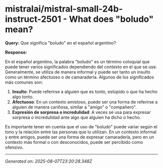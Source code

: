 # mistralai/mistral-small-24b-instruct-2501 - What does "boludo" mean?

**Query:** Que significa "boludo" en el español argentino?



**Response:**

En el español argentino, la palabra "boludo" es un término coloquial que puede tener varios significados dependiendo del contexto en el que se use. Generalmente, se utiliza de manera informal y puede ser tanto un insulto como un término afectuoso o de camaradería. Algunos de los significados más comunes son:

1. **Insulto**: Puede referirse a alguien que es tonto, estúpido o que ha hecho algo tonto.
2. **Afectuoso**: En un contexto amistoso, puede ser una forma de referirse a alguien de manera cariñosa, similar a "amigo" o "compañero".
3. **Expresión de sorpresa o incredulidad**: A veces se usa para expresar sorpresa o incredulidad ante algo que alguien ha dicho o hecho.

Es importante tener en cuenta que el uso de "boludo" puede variar según el tono y la relación entre las personas que lo utilizan. En un contexto informal y entre amigos, puede ser una forma de expresar camaradería, pero en un contexto más formal o con desconocidos, puede ser percibido como ofensivo.

---
*Generated on: 2025-08-07T23:20:28.348Z*
